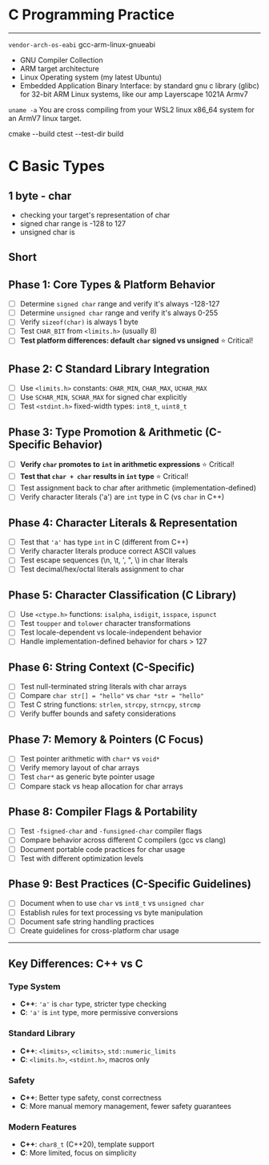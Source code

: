# C Programming Practice

---

`vendor-arch-os-eabi`
gcc-arm-linux-gnueabi
- GNU Compiler Collection
- ARM target architecture
- Linux Operating system (my latest Ubuntu)
- Embedded Application Binary Interface: by standard gnu c library (glibc) for 32-bit ARM Linux systems, like our amp Layerscape 1021A Armv7

`uname -a`
You are cross compiling from your WSL2 linux x86_64 system for an ArmV7 linux target.

cmake --build
ctest --test-dir build

# C Basic Types

## 1 byte - char

- checking your target's representation of char
- signed char range is -128 to 127
- unsigned char is


## Short


## Phase 1: Core Types & Platform Behavior
- [ ] Determine `signed char` range and verify it's always -128-127
- [ ] Determine `unsigned char` range and verify it's always 0-255
- [ ] Verify `sizeof(char)` is always 1 byte
- [ ] Test `CHAR_BIT` from `<limits.h>` (usually 8)
- [ ] **Test platform differences: default `char` signed vs unsigned** ⭐ Critical!

## Phase 2: C Standard Library Integration
- [ ] Use `<limits.h>` constants: `CHAR_MIN`, `CHAR_MAX`, `UCHAR_MAX`
- [ ] Use `SCHAR_MIN`, `SCHAR_MAX` for signed char explicitly
- [ ] Test `<stdint.h>` fixed-width types: `int8_t`, `uint8_t`

## Phase 3: Type Promotion & Arithmetic (C-Specific Behavior)
- [ ] **Verify `char` promotes to `int` in arithmetic expressions** ⭐ Critical!
- [ ] **Test that `char + char` results in `int` type** ⭐ Critical!
- [ ] Test assignment back to char after arithmetic (implementation-defined)
- [ ] Verify character literals ('a') are `int` type in C (vs `char` in C++)

## Phase 4: Character Literals & Representation
- [ ] Test that `'a'` has type `int` in C (different from C++)
- [ ] Verify character literals produce correct ASCII values
- [ ] Test escape sequences (\n, \t, \', \", \\) in char literals
- [ ] Test decimal/hex/octal literals assignment to char

## Phase 5: Character Classification (C Library)
- [ ] Use `<ctype.h>` functions: `isalpha`, `isdigit`, `isspace`, `ispunct`
- [ ] Test `toupper` and `tolower` character transformations
- [ ] Test locale-dependent vs locale-independent behavior
- [ ] Handle implementation-defined behavior for chars > 127

## Phase 6: String Context (C-Specific)
- [ ] Test null-terminated string literals with char arrays
- [ ] Compare `char str[] = "hello"` vs `char *str = "hello"`
- [ ] Test C string functions: `strlen`, `strcpy`, `strncpy`, `strcmp`
- [ ] Verify buffer bounds and safety considerations

## Phase 7: Memory & Pointers (C Focus)
- [ ] Test pointer arithmetic with `char*` vs `void*`
- [ ] Verify memory layout of char arrays
- [ ] Test `char*` as generic byte pointer usage
- [ ] Compare stack vs heap allocation for char arrays

## Phase 8: Compiler Flags & Portability
- [ ] Test `-fsigned-char` and `-funsigned-char` compiler flags
- [ ] Compare behavior across different C compilers (gcc vs clang)
- [ ] Document portable code practices for char usage
- [ ] Test with different optimization levels

## Phase 9: Best Practices (C-Specific Guidelines)
- [ ] Document when to use `char` vs `int8_t` vs `unsigned char`
- [ ] Establish rules for text processing vs byte manipulation
- [ ] Document safe string handling practices
- [ ] Create guidelines for cross-platform char usage

---

## Key Differences: C++ vs C

### **Type System**
- **C++**: `'a'` is `char` type, stricter type checking
- **C**: `'a'` is `int` type, more permissive conversions

### **Standard Library**
- **C++**: `<limits>`, `<climits>`, `std::numeric_limits`
- **C**: `<limits.h>`, `<stdint.h>`, macros only

### **Safety**
- **C++**: Better type safety, const correctness
- **C**: More manual memory management, fewer safety guarantees

### **Modern Features**
- **C++**: `char8_t` (C++20), template support
- **C**: More limited, focus on simplicity